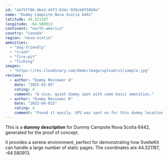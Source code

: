 ```yaml
---
id: "ab75ff86-4ba3-44f3-834c-939cb0f58b0e"
name: "Dummy Campsite Nova Scotia 6442"
latitude: 44.321187
longitude: -64.580913
continent: "north-america"
country: "canada"
region: "nova-scotia"
amenities:
  - "dog-friendly"
  - "trash"
  - "fire-pit"
  - "fishing"
images:
  - "https://res.cloudinary.com/demo/image/upload/v1/sample.jpg"
reviews:
  - author: "Dummy Reviewer A"
    date: "2025-03-05"
    rating: 4
    comment: "A nice, quiet dummy spot with some basic amenities."
  - author: "Dummy Reviewer B"
    date: "2025-04-023"
    rating: 4
    comment: "Found it easily. GPS was spot on for this dummy location."
---
```


This is a **dummy description** for Dummy Campsite Nova Scotia 6442, generated for the proof of concept.

It provides a serene environment, perfect for demonstrating how SvelteKit can handle a large number of static pages. The coordinates are 44.321187, -64.580913.
